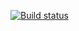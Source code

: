 [![Build status](https://img.shields.io/travis/wouterdevinck/lamp-fpga.svg)](https://travis-ci.org/wouterdevinck/lamp-fpga)
